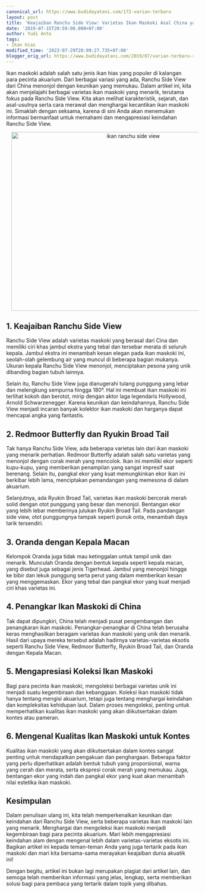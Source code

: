 ```yaml
---
canonical_url: https://www.budidayatani.com/172-varian-terbaru
layout: post
title: 'Keajaiban Ranchu Side View: Varietas Ikan Maskoki Asal China yang Menakjubkan'
date: '2019-07-15T20:59:00.000+07:00'
author: Yudi Anto
tags:
- Ikan Hias
modified_time: '2023-07-29T20:09:27.735+07:00'
blogger_orig_url: https://www.budidayatani.com/2019/07/varian-terbaru-ranchu-side-view-asal.html
---
```


<p>Ikan maskoki adalah salah satu jenis ikan hias yang populer di kalangan para pecinta akuarium. Dari berbagai variasi yang ada, Ranchu Side View dari China menonjol dengan keunikan yang memukau. Dalam artikel ini, kita akan menjelajahi berbagai varietas ikan maskoki yang menarik, terutama fokus pada Ranchu Side View. Kita akan melihat karakteristik, sejarah, dan asal-usulnya serta cara merawat dan menghargai kecantikan ikan maskoki ini. Simaklah dengan seksama, karena di sini Anda akan menemukan informasi bermanfaat untuk memahami dan mengapresiasi keindahan Ranchu Side View.</p><div class="separator" style="clear: both; text-align: center;"><a href="https://blogger.googleusercontent.com/img/b/R29vZ2xl/AVvXsEh0FK0fTYZ9dAlH9KbP0_smm-SzsWBLZcXiQAZ6U-jsKRScf8v0qO_U_ewsKmjcFkD21pzIgZt2r-uV1kJDZ84EQrtrY0pXCCAIf5-veHcRVrYiZvMn0ZRRNsRLBbLLfXLv6z4y9G2v3y7ac75BObSecqzN35wmHM9pPWwRBfoiUAPOQEuB5Br8jx9cHSso/s1600/Ranchu%20Side%20View(1).jpg" imageanchor="1" style="margin-left: 1em; margin-right: 1em;"><img alt="ikan ranchu side view" border="0" data-original-height="1200" data-original-width="1600" height="480" src="https://blogger.googleusercontent.com/img/b/R29vZ2xl/AVvXsEh0FK0fTYZ9dAlH9KbP0_smm-SzsWBLZcXiQAZ6U-jsKRScf8v0qO_U_ewsKmjcFkD21pzIgZt2r-uV1kJDZ84EQrtrY0pXCCAIf5-veHcRVrYiZvMn0ZRRNsRLBbLLfXLv6z4y9G2v3y7ac75BObSecqzN35wmHM9pPWwRBfoiUAPOQEuB5Br8jx9cHSso/w640-h480/Ranchu%20Side%20View(1).jpg" width="640" /></a></div><h2>1. Keajaiban Ranchu Side View</h2><p>Ranchu Side View adalah varietas maskoki yang berasal dari Cina dan memiliki ciri khas jambul ekstra yang tebal dan tersebar merata di seluruh kepala. Jambul ekstra ini menambah kesan elegan pada ikan maskoki ini, seolah-olah gelembung air yang muncul di beberapa bagian mukanya. Ukuran kepala Ranchu Side View menonjol, menciptakan pesona yang unik dibanding bagian tubuh lainnya.</p><p>Selain itu, Ranchu Side View juga dianugerahi tulang punggung yang lebar dan melengkung sempurna hingga 180°. Hal ini membuat ikan maskoki ini terlihat kokoh dan berotot, mirip dengan aktor laga legendaris Hollywood, Arnold Schwarzenegger. Karena keunikan dan keindahannya, Ranchu Side View menjadi incaran banyak kolektor ikan maskoki dan harganya dapat mencapai angka yang fantastis.</p><h2>2. Redmoor Butterfly dan Ryukin Broad Tail</h2><p>Tak hanya Ranchu Side View, ada beberapa varietas lain dari ikan maskoki yang menarik perhatian. Redmoor Butterfly adalah salah satu varietas yang menonjol dengan corak merah yang mencolok. Ikan ini memiliki ekor seperti kupu-kupu, yang memberikan penampilan yang sangat impresif saat berenang. Selain itu, pangkal ekor yang kuat memungkinkan ekor ikan ini berkibar lebih lama, menciptakan pemandangan yang memesona di dalam akuarium.</p><p>Selanjutnya, ada Ryukin Broad Tail, varietas ikan maskoki bercorak merah solid dengan otot punggung yang besar dan menonjol. Bentangan ekor yang lebih lebar memberinya julukan Ryukin Broad Tail. Pada pandangan side view, otot punggungnya tampak seperti punuk onta, menambah daya tarik tersendiri.</p><h2>3. Oranda dengan Kepala Macan</h2><p>Kelompok Oranda juga tidak mau ketinggalan untuk tampil unik dan menarik. Munculah Oranda dengan bentuk kepala seperti kepala macan, yang disebut juga sebagai jenis Tigerhead. Jambul yang menonjol hingga ke bibir dan lekuk punggung serta perut yang dalam memberikan kesan yang menggemaskan. Ekor yang tebal dan pangkal ekor yang kuat menjadi ciri khas varietas ini.</p><h2>4. Penangkar Ikan Maskoki di China</h2><p>Tak dapat dipungkiri, China telah menjadi pusat pengembangan dan penangkaran ikan maskoki. Penangkar-penangkar di China telah berusaha keras menghasilkan beragam varietas ikan maskoki yang unik dan menarik. Hasil dari upaya mereka tersebut adalah hadirnya varietas-varietas eksotis seperti Ranchu Side View, Redmoor Butterfly, Ryukin Broad Tail, dan Oranda dengan Kepala Macan.</p><h2>5. Mengapresiasi Koleksi Ikan Maskoki</h2><p>Bagi para pecinta ikan maskoki, mengoleksi berbagai varietas unik ini menjadi suatu kegembiraan dan kebanggaan. Koleksi ikan maskoki tidak hanya tentang mengisi akuarium, tetapi juga tentang menghargai keindahan dan kompleksitas kehidupan laut. Dalam proses mengoleksi, penting untuk memperhatikan kualitas ikan maskoki yang akan diikutsertakan dalam kontes atau pameran.</p><h2>6. Mengenal Kualitas Ikan Maskoki untuk Kontes</h2><p>Kualitas ikan maskoki yang akan diikutsertakan dalam kontes sangat penting untuk mendapatkan pengakuan dan penghargaan. Beberapa faktor yang perlu diperhatikan adalah bentuk tubuh yang proporsional, warna yang cerah dan merata, serta ekspresi corak merah yang memukau. Juga, bentangan ekor yang indah dan pangkal ekor yang kuat akan menambah nilai estetika ikan maskoki.</p><h2>Kesimpulan</h2><p>Dalam penulisan ulang ini, kita telah memperkenalkan keunikan dan keindahan dari Ranchu Side View, serta beberapa varietas ikan maskoki lain yang menarik. Menghargai dan mengoleksi ikan maskoki menjadi kegembiraan bagi para pecinta akuarium. Mari lebih mengapresiasi keindahan alam dengan mengenal lebih dalam varietas-varietas eksotis ini. Bagikan artikel ini kepada teman-teman Anda yang juga tertarik pada ikan maskoki dan mari kita bersama-sama merayakan keajaiban dunia akuatik ini!</p><p>Dengan begitu, artikel ini bukan lagi merupakan plagiat dari artikel lain, dan semoga telah memberikan informasi yang jelas, lengkap, serta memberikan solusi bagi para pembaca yang tertarik dalam topik yang dibahas.</p>